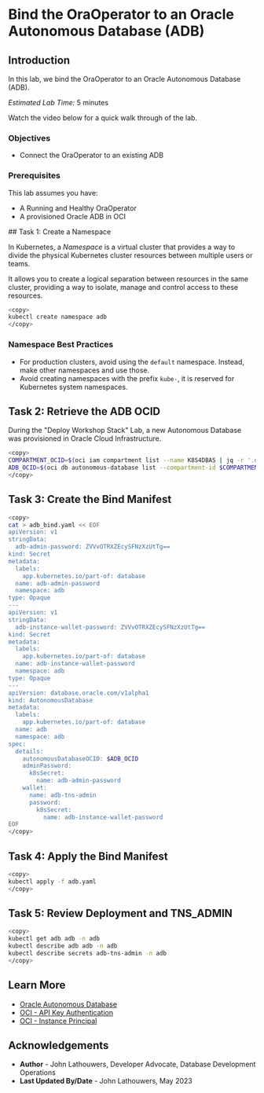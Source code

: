 # Bind the OraOperator to an Oracle Autonomous Database (ADB)

## Introduction

In this lab, we bind the OraOperator to an Oracle Autonomous Database (ADB).

*Estimated Lab Time:* 5 minutes

Watch the video below for a quick walk through of the lab.
[](youtube:zNKxJjkq0Pw)

### Objectives

* Connect the OraOperator to an existing ADB

### Prerequisites

This lab assumes you have:

* A Running and Healthy OraOperator
* A provisioned Oracle ADB in OCI

## Task 1: Create a Namespace

In Kubernetes, a *Namespace* is a virtual cluster that provides a way to divide the physical Kubernetes cluster resources between multiple users or teams.




It allows you to create a logical separation between resources in the same cluster, providing a way to isolate, manage and control access to these resources.

```bash
<copy>
kubectl create namespace adb
</copy>
```

### Namespace Best Practices

* For production clusters, avoid using the `default` namespace. Instead, make other namespaces and use those.
* Avoid creating namespaces with the prefix `kube-`, it is reserved for Kubernetes system namespaces.


## Task 2: Retrieve the ADB OCID

During the "Deploy Workshop Stack" Lab, a new Autonomous Database was provisioned in Oracle Cloud Infrastructure.  

```bash
<copy>
COMPARTMENT_OCID=$(oci iam compartment list --name K8S4DBAS | jq -r '.data[].id')
ADB_OCID=$(oci db autonomous-database list --compartment-id $COMPARTMENT_OCID | jq -r '.data[].id')
</copy>
```

## Task 3: Create the Bind Manifest

```bash
<copy>
cat > adb_bind.yaml << EOF
apiVersion: v1
stringData:
  adb-admin-password: ZVVvOTRXZEcySFNzXzUtTg==
kind: Secret
metadata:
  labels:
    app.kubernetes.io/part-of: database
  name: adb-admin-password
  namespace: adb
type: Opaque
---
apiVersion: v1
stringData:
  adb-instance-wallet-password: ZVVvOTRXZEcySFNzXzUtTg==
kind: Secret
metadata:
  labels:
    app.kubernetes.io/part-of: database
  name: adb-instance-wallet-password
  namespace: adb
type: Opaque
---
apiVersion: database.oracle.com/v1alpha1
kind: AutonomousDatabase
metadata:
  labels:
    app.kubernetes.io/part-of: database
  name: adb
  namespace: adb
spec:
  details:
    autonomousDatabaseOCID: $ADB_OCID
    adminPassword:
      k8sSecret:
        name: adb-admin-password
    wallet:
      name: adb-tns-admin
      password:
        k8sSecret:
          name: adb-instance-wallet-password
EOF
</copy>
```

## Task 4: Apply the Bind Manifest

```bash
<copy>
kubectl apply -f adb.yaml
</copy>
```

## Task 5: Review Deployment and TNS_ADMIN

```bash
<copy>
kubectl get adb adb -n adb
kubectl describe adb adb -n adb
kubectl describe secrets adb-tns-admin -n adb
</copy>
```

## Learn More

* [Oracle Autonomous Database](https://www.oracle.com/uk/autonomous-database/)
* [OCI - API Key Authentication](https://docs.oracle.com/en-us/iaas/Content/API/Concepts/apisigningkey.htm)
* [OCI - Instance Principal](https://docs.oracle.com/en-us/iaas/Content/Identity/Tasks/callingservicesfrominstances.htm)

## Acknowledgements

* **Author** - John Lathouwers, Developer Advocate, Database Development Operations
* **Last Updated By/Date** - John Lathouwers, May 2023
